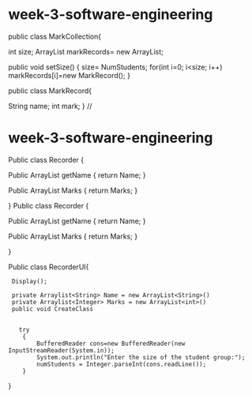 # week-3-software-engineering
public class MarkCollection{

int size;
ArrayList<Integer> markRecords= new ArrayList<Integer>;

public void setSize()
{
size= NumStudents;
for(int i=0; i<size; i++)
markRecords[i]=new MarkRecord(); 
}

public class MarkRecord{

String name;
int mark;
}
                     //
                     
                     
# week-3-software-engineering


Public class Recorder {

Public ArrayList<String> getName {
return Name;
}

   Public ArrayList<Integer> Marks {
return Marks;
}

	 
	  
}
Public class Recorder {

Public ArrayList<String> getName {
return Name;
}

   Public ArrayList<Integer> Marks {
return Marks;
}

   
	 
	  
}


Public class RecorderUI{
     
	 Display();
	 
     private Arraylist<String> Name = new ArrayList<String>()
	 private Arraylist<Integer> Marks = new ArrayList<int>()
	 public void CreateClass
	
	 
	   try
        {
            BufferedReader cons=new BufferedReader(new InputStreamReader(System.in)); 
            System.out.println("Enter the size of the student group:");
            numStudents = Integer.parseInt(cons.readLine());
        }
	 

	 
	 


      


}
                     
                     
                     
